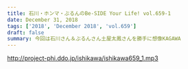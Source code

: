 ```yaml
---
title: 石川・ホンマ・ぶるんのBe-SIDE Your Life! vol.659-1
date: December 31, 2018
tags: ['2018', 'December 2018', 'vol.659']
draft: false
summary: 今回は石川さん＆ぶるんさん土屋太鳳さんを勝手に想像KAGAWA
---
```


http://project-phi.ddo.jp/ishikawa/ishikawa659_1.mp3
